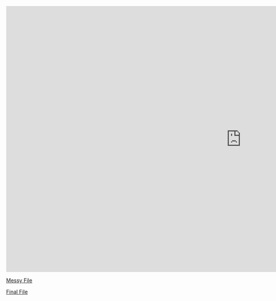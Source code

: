 <iframe width="1274" height="721" src="https://www.youtube.com/embed/zliwlCADFq0" title="YouTube video player" frameborder="0" allow="accelerometer; autoplay; clipboard-write; encrypted-media; gyroscope; picture-in-picture" allowfullscreen></iframe>


[Messy File](html/messy-test-scores.html)

[Final File](html/final-test-scores.html)
